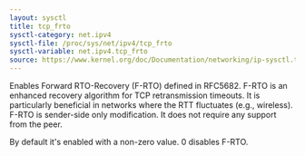 ```yaml
---
layout: sysctl
title: tcp_frto
sysctl-category: net.ipv4
sysctl-file: /proc/sys/net/ipv4/tcp_frto
sysctl-variable: net.ipv4.tcp_frto
source: https://www.kernel.org/doc/Documentation/networking/ip-sysctl.txt
---
```

Enables Forward RTO-Recovery (F-RTO) defined in RFC5682.
F-RTO is an enhanced recovery algorithm for TCP retransmission
timeouts.  It is particularly beneficial in networks where the
RTT fluctuates (e.g., wireless). F-RTO is sender-side only
modification. It does not require any support from the peer.

By default it's enabled with a non-zero value. 0 disables F-RTO.

